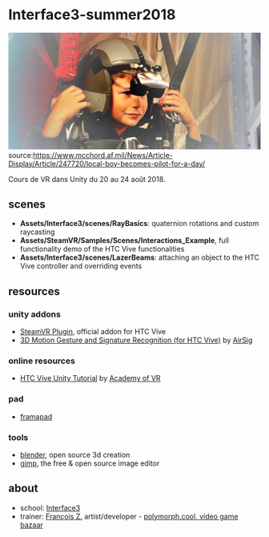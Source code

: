 # Interface3-summer2018

![Local boy becomes ‘Pilot for a Day’](banner.png) source:https://www.mcchord.af.mil/News/Article-Display/Article/247720/local-boy-becomes-pilot-for-a-day/

Cours de VR dans Unity du 20 au 24 août 2018.

## scenes

+ **Assets/Interface3/scenes/RayBasics**: quaternion rotations and custom raycasting
+ **Assets/SteamVR/Samples/Scenes/Interactions_Example**, full functionality demo of the HTC Vive functionalities
+ **Assets/Interface3/scenes/LazerBeams**: attaching an object to the HTC Vive controller and overriding events

## resources

### unity addons
+ [SteamVR Plugin](https://assetstore.unity.com/packages/templates/systems/steamvr-plugin-32647), official addon for HTC Vive
+ [3D Motion Gesture and Signature Recognition (for HTC Vive)](https://assetstore.unity.com/packages/tools/input-management/3d-motion-gesture-and-signature-recognition-for-htc-vive-95144) by [AirSig](https://assetstore.unity.com/publishers/28764)

### online resources
+ [HTC Vive Unity Tutorial](http://academyofvr.com/intro-vr-development-unity-htc-vive/) by [Academy of VR](http://academyofvr.com)

### pad

+ [framapad](https://bimestriel.framapad.org/p/interface3-september2019)

### tools

+ [blender](https://www.blender.org/), open source 3d creation
+ [gimp](https://www.gimp.org/), the free & open source image editor

## about

+ school: [Interface3](http://www.interface3.be/en/interface3)
+ trainer: [François Z.](http://frankiezafe.org) artist/developer - [polymorph.cool, video game bazaar](http://polymorph.cool)